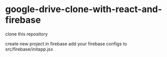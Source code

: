 # google-drive-clone-with-react-and-firebase
 clone this repository
 
 create new project in firebase 
 add your firebase configs to src/firebase/initapp.jsx
 
